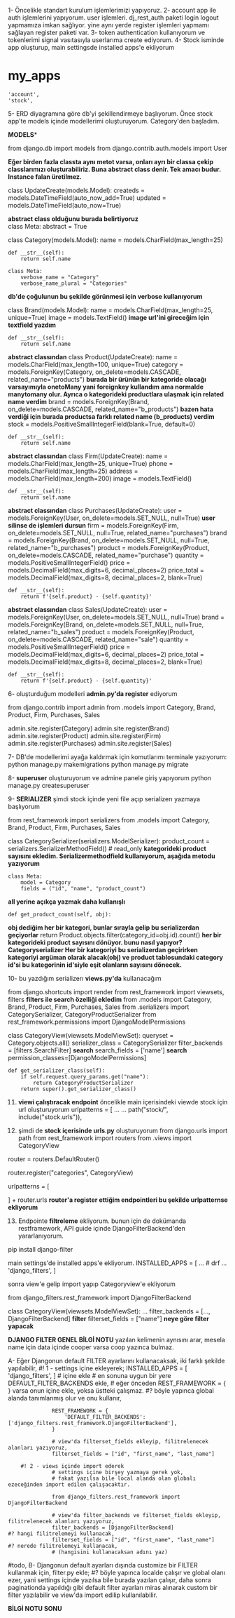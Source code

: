 1- Öncelikle standart kurulum işlemlerimizi yapıyoruz.
2- account app ile auth işlemlerini yapıyorum. user işlemleri. dj_rest_auth paketi login logout yapmamıza imkan sağlıyor. yine aynı yerde register işlemleri yapmamı sağlayan register paketi var.
3- token authentication kullanıyorum ve tokenlerimi signal vasıtasıyla userlarıma create ediyorum.
4- Stock isminde app oluşturup, main settingsde installed apps'e ekliyorum
 # my_apps
    'account',
    'stock',

5- ERD diyagramına göre db'yi şekillendirmeye başlıyorum. Önce stock app'te models içinde modellerimi oluşturuyorum. Category'den başladım.

**********MODELS***********

from django.db import models
from django.contrib.auth.models import User

**Eğer birden fazla classta aynı metot varsa, onları ayrı bir classa çekip classlarımızı oluşturabiliriz. Buna abstract class denir. Tek amacı budur. Instance falan üretilmez.**

class UpdateCreate(models.Model): 
    createds = models.DateTimeField(auto_now_add=True)
    updated = models.DateTimeField(auto_now=True)

**abstract class olduğunu burada belirtiyoruz**    
    class Meta:
        abstract = True 


class Category(models.Model):
    name = models.CharField(max_length=25)
    
    def __str__(self):
        return self.name
    
    class Meta:
        verbose_name = "Category"
        verbose_name_plural = "Categories" 
**db'de çoğulunun bu şekilde görünmesi için verbose kullanıyorum**

class Brand(models.Model):
    name = models.CharField(max_length=25, unique=True)
    image = models.TextField() **image url'ini gireceğim için textfield yazdım**
    
    def __str__(self):
        return self.name

**abstract classından**
class Product(UpdateCreate): 
    name = models.CharField(max_length=100, unique=True)
    category = models.ForeignKey(Category, on_delete=models.CASCADE, related_name="products") 
**burada bir ürünün bir kategoride olacağı varsayımıyla onetoMany yani foreignkey kullandım ama normalde manytomany olur. Ayrıca o kategorideki productlara ulaşmak için related name verdim**
    brand = models.ForeignKey(Brand, on_delete=models.CASCADE, related_name="b_products") 
**bazen hata verdiği için burada productsa farklı related name (b_products) verdim**
    stock = models.PositiveSmallIntegerField(blank=True, default=0)

    
    def __str__(self):
        return self.name

**abstract classından**
class Firm(UpdateCreate): 
    name = models.CharField(max_length=25, unique=True)
    phone = models.CharField(max_length=25)
    address = models.CharField(max_length=200)
    image = models.TextField()


    def __str__(self):
        return self.name

**abstract classından**
class Purchases(UpdateCreate): 
    user = models.ForeignKey(User, on_delete=models.SET_NULL, null=True) **user silinse de işlemleri dursun**
    firm = models.ForeignKey(Firm, on_delete=models.SET_NULL, null=True, related_name="purchases")
    brand = models.ForeignKey(Brand, on_delete=models.SET_NULL, null=True, related_name="b_purchases")
    product = models.ForeignKey(Product, on_delete=models.CASCADE, related_name="purchase")
    quantity = models.PositiveSmallIntegerField()
    price = models.DecimalField(max_digits=6, decimal_places=2)
    price_total = models.DecimalField(max_digits=8, decimal_places=2, blank=True)

    
    def __str__(self):
        return f'{self.product} - {self.quantity}'

**abstract classından**
class Sales(UpdateCreate): 
    user = models.ForeignKey(User, on_delete=models.SET_NULL, null=True)
    brand = models.ForeignKey(Brand, on_delete=models.SET_NULL, null=True, related_name="b_sales")
    product = models.ForeignKey(Product, on_delete=models.CASCADE, related_name="sale")
    quantity = models.PositiveSmallIntegerField()
    price = models.DecimalField(max_digits=6, decimal_places=2)
    price_total = models.DecimalField(max_digits=8, decimal_places=2, blank=True)

    
    def __str__(self):
        return f'{self.product} - {self.quantity}'

6- oluşturduğum modelleri **admin.py'da register** ediyorum

from django.contrib import admin
from .models import Category, Brand, Product, Firm, Purchases, Sales


admin.site.register(Category)
admin.site.register(Brand)
admin.site.register(Product)
admin.site.register(Firm)
admin.site.register(Purchases)
admin.site.register(Sales)


7- DB'de modellerimi ayağa kaldırmak için komutlarımı terminale yazıyorum:
python manage.py makemigrations
python manage.py migrate

8- **superuser** oluşturuyorum ve admine panele giriş yapıyorum
python manage.py createsuperuser

9- **SERIALIZER**
 şimdi stock içinde yeni file açıp serializerı yazmaya başlıyorum

from rest_framework import serializers
from .models import Category, Brand, Product, Firm, Purchases, Sales

class CategorySerializer(serializers.ModelSerializer):
    product_count = serializers.SerializerMethodField()  # read_only
**kategorideki product sayısını ekledim. Serializermethodfield kullanıyorum, aşağıda metodu yazıyorum**
    
    class Meta:
        model = Category
        fields = ("id", "name", "product_count") 
**all yerine açıkça yazmak daha kullanışlı**
        
    def get_product_count(self, obj):  
**obj dediğim her bir kategori, bunlar sırayla gelip bu serializerdan geçiyorlar**
        return Product.objects.filter(category_id=obj.id).count()
**her bir kategorideki product sayısını dönüyor. bunu nasıl yapıyor? Categoryserializer Her bir kategoriyi bu serializerdan geçirirken kategoriyi argüman olarak alacak(obj) ve product tablosundaki category id'si bu kategorinin id'siyle eşit olanların sayısını dönecek.**

10- bu yazdığım serializerı **views.py'da** kullanacağım

from django.shortcuts import render
from rest_framework import viewsets, filters **filters ile search özelliği ekledim**
from .models import Category, Brand, Product, Firm, Purchases, Sales
from .serializers import CategorySerializer, CategoryProductSerializer
from rest_framework.permissions import DjangoModelPermissions

class CategoryView(viewsets.ModelViewSet):
    queryset = Category.objects.all()
    serializer_class = CategorySerializer
    filter_backends = [filters.SearchFilter] **search**
    search_fields = ['name'] **search**
    permission_classes=[DjangoModelPermissions]

    def get_serializer_class(self):
        if self.request.query_params.get("name"):
            return CategoryProductSerializer
        return super().get_serializer_class()

11. **viewi çalıştıracak endpoint**
öncelikle main içerisindeki viewde stock için url oluşturuyorum
urlpatterns = [
    ...
    ...
    path("stock/", include("stock.urls")),

12. şimdi de **stock içerisinde urls.py** oluşturuyorum
from django.urls import path
from rest_framework import routers
from .views import CategoryView

router = routers.DefaultRouter()

router.register("categories", CategoryView)

urlpatterns = [
    
] + router.urls  **router'a register ettiğim endpointleri bu şekilde urlpatternse ekliyorum**

13. Endpointe **filtreleme** ekliyorum. bunun için de dokümanda restframework, API guide içinde DjangoFilterBackend'den yararlanıyorum.

pip install django-filter

main settings'de installed apps'e ekliyorum.
INSTALLED_APPS = [
    ...
    # drf
    ...
    'django_filters',
]

sonra view'e gelip import yapıp Categoryview'e ekliyorum

from django_filters.rest_framework import DjangoFilterBackend

class CategoryView(viewsets.ModelViewSet):
    ...
    filter_backends = [..., DjangoFilterBackend] **filter**
    filterset_fields = ["name"] **neye göre filter yapacak**

**DJANGO FILTER GENEL BİLGİ NOTU**
yazılan kelimenin aynısını arar, mesela name için data içinde cooper varsa coop yazınca bulmaz.

A- Eğer Djangonun default FILTER ayarlarını kullanacaksak, iki farklı şekilde yapılabilir,
        #! 1 - settings içine ekleyerek;
                  INSTALLED_APPS = [ 'django_filters', ] # içine ekle
                  # en sonuna uygun bir yere DEFAULT_FILTER_BACKENDS ekle,
                  # eğer önceden REST_FRAMEWORK = { } varsa onun içine ekle, yoksa üstteki çalışmaz.
                  #? böyle yapınca global alanda tanımlanmış olur ve onu kullanır,

                  REST_FRAMEWORK = {
                      'DEFAULT_FILTER_BACKENDS': ['django_filters.rest_framework.DjangoFilterBackend'],
                  }
                  
                  # view'da filterset_fields ekleyip, filitrelenecek alanları yazıyoruz,
                  filterset_fields = ["id", "first_name", "last_name"]

        #! 2 - views içinde import ederek
                  # settings içine birşey yazmaya gerek yok,
                  # fakat yazılsa bile local alanda olan globalı ezeceğinden import edilen çalışacaktır.
                  
                  from django_filters.rest_framework import DjangoFilterBackend

                  # view'da filter_backends ve filterset_fields ekleyip, filitrelenecek alanları yazıyoruz,
                  filter_backends = [DjangoFilterBackend]                 #? hangi filitrelemeyi kullanacak,
                  filterset_fields = ["id", "first_name", "last_name"]    #? nerede filitrelemeyi kullanacak,
                  # (hangisini kullanacaksan adını yaz)

#todo, B- Djangonun default ayarları dışında customize bir FILTER kullanmak için, filter.py ekle;
#? böyle yapınca localde çalışır ve global olanı ezer, yani settings içinde yazılsa bile burada yazılan çalışır,
daha sonra paginationda yapıldığı gibi default filter ayarları miras alınarak custom bir filter yazılabilir ve view'da import edilip kullanılabilir.

**BİLGİ NOTU SONU**
